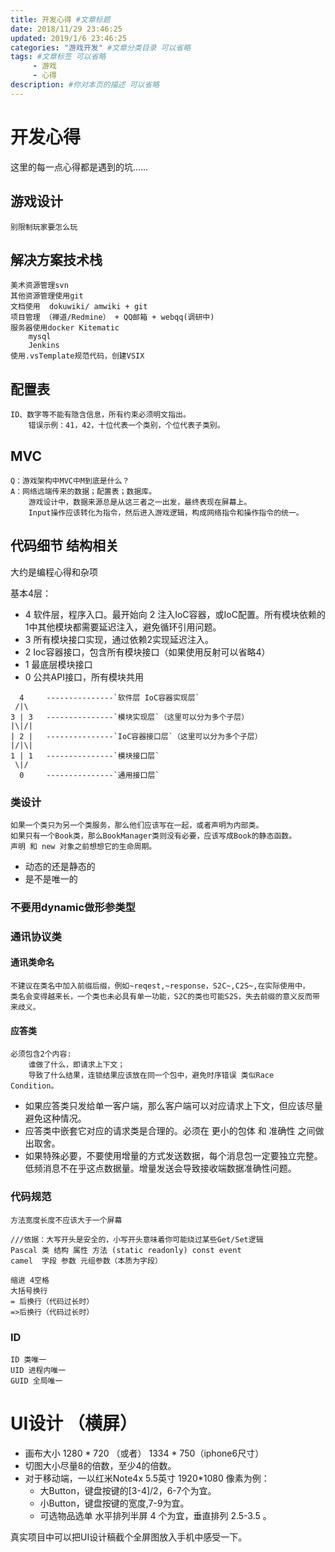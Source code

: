 ```yaml
---
title: 开发心得 #文章标题
date: 2018/11/29 23:46:25
updated: 2019/1/6 23:46:25
categories: "游戏开发" #文章分类目录 可以省略
tags: #文章标签 可以省略
     - 游戏
     - 心得
description: #你对本页的描述 可以省略
---
```



# 开发心得

这里的每一点心得都是遇到的坑……

## 游戏设计
	别限制玩家要怎么玩

## 解决方案技术栈

	美术资源管理svn
	其他资源管理使用git
	文档使用  dokuwiki/ amwiki + git
	项目管理 （禅道/Redmine） + QQ邮箱 + webqq(调研中)
	服务器使用docker Kitematic
		mysql
		Jenkins
	使用.vsTemplate规范代码，创建VSIX

<!-- more -->

## 配置表

	ID、数字等不能有隐含信息，所有约束必须明文指出。
		错误示例：41，42，十位代表一个类别，个位代表子类别。

## MVC

	Q：游戏架构中MVC中M到底是什么？
	A：网络远端传来的数据；配置表；数据库。
		游戏设计中，数据来源总是从这三者之一出发，最终表现在屏幕上。
		Input操作应该转化为指令，然后进入游戏逻辑，构成网络指令和操作指令的统一。

## 代码细节 结构相关	

大约是编程心得和杂项

基本4层：  
- 4 软件层，程序入口。最开始向 2 注入IoC容器，或IoC配置。所有模块依赖的1中其他模块都需要延迟注入，避免循环引用问题。  
- 3 所有模块接口实现，通过依赖2实现延迟注入。  
- 2 Ioc容器接口，包含所有模块接口（如果使用反射可以省略4）  
- 1 最底层模块接口  
- 0 公共API接口，所有模块共用  
	
```
  4  	---------------`软件层 IoC容器实现层`
 /|\  
3 | 3 	---------------`模块实现层`（这里可以分为多个子层）
|\|/| 
| 2 |	---------------`IoC容器接口层`（这里可以分为多个子层）
|/|\|
1 | 1	---------------`模块接口层`
 \|/
  0 	---------------`通用接口层`
```

### 类设计

	如果一个类只为另一个类服务，那么他们应该写在一起，或者声明为内部类。
	如果只有一个Book类，那么BookManager类则没有必要，应该写成Book的静态函数。
	声明 和 new 对象之前想想它的生命周期。  

- 动态的还是静态的
- 是不是唯一的

### 不要用dynamic做形参类型
	
### 通讯协议类

#### 通讯类命名

	不建议在类名中加入前缀后缀，例如~reqest,~response，S2C~,C2S~,在实际使用中，
	类名会变得越来长，一个类也未必具有单一功能，S2C的类也可能S2S，失去前缀的意义反而带来歧义。

#### 应答类
	必须包含2个内容:
		谁做了什么，即请求上下文；
		导致了什么结果，连锁结果应该放在同一个包中，避免时序错误 类似Race Condition。
- 如果应答类只发给单一客户端，那么客户端可以对应请求上下文，但应该尽量避免这种情况。  
- 应答类中嵌套它对应的请求类是合理的。必须在 更小的包体 和 准确性 之间做出取舍。
- 如果特殊必要，不要使用增量的方式发送数据，每个消息包一定要独立完整。低频消息不在乎这点数据量。增量发送会导致接收端数据准确性问题。

### 代码规范

	方法宽度长度不应该大于一个屏幕
	
	///依据：大写开头是安全的，小写开头意味着你可能绕过某些Get/Set逻辑
	Pascal 类 结构 属性 方法 (static readonly) const event 
	camel  字段 参数 元组参数（本质为字段）

	缩进 4空格
	大括号换行
	= 后换行（代码过长时）
	=>后换行（代码过长时）

### ID
	ID 类唯一
	UID 进程内唯一
	GUID 全局唯一

# UI设计 （横屏）
- 画布大小 1280 * 720 （或者） 1334 * 750（iphone6尺寸）
- 切图大小尽量8的倍数，至少4的倍数。
- 对于移动端，一以红米Note4x 5.5英寸 1920*1080 像素为例：
  + 大Button，键盘按键的[3-4]/2，6-7个为宜。
  + 小Button，键盘按键的宽度,7-9为宜。
  + 可选物品选单 水平排列半屏 4 个为宜，垂直排列 2.5-3.5 。

真实项目中可以把UI设计稿截个全屏图放入手机中感受一下。